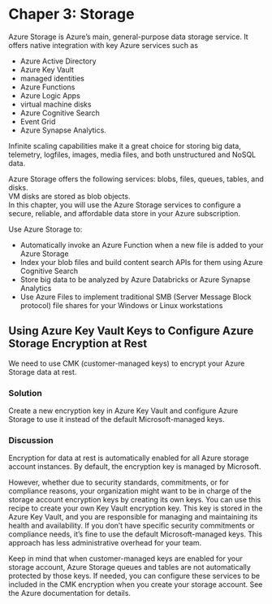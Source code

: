 # Chaper 3: Storage

Azure Storage is Azure’s main, general-purpose data storage service. 
It offers native integration with key Azure services such as 

- Azure Active Directory
- Azure Key Vault
- managed identities
- Azure Functions
- Azure Logic Apps
- virtual machine disks
- Azure Cognitive Search
- Event Grid
- Azure Synapse Analytics.  

Infinite scaling capabilities make it a great choice for 
storing big data, telemetry, logfiles, images, media files, 
and both unstructured and NoSQL data.

Azure Storage offers the following services: blobs, files, queues, tables, and disks.  
VM disks are stored as blob objects.  
In this chapter, you will use the Azure Storage services to configure 
a secure, reliable, and affordable data store in your Azure subscription.  

Use Azure Storage to:

- Automatically invoke an Azure Function when a new file is added to your Azure Storage
- Index your blob files and build content search APIs for them using Azure Cognitive Search
- Store big data to be analyzed by Azure Databricks or Azure Synapse Analytics
- Use Azure Files to implement traditional SMB (Server Message Block protocol) file shares for your Windows or Linux workstations

## Using Azure Key Vault Keys to Configure Azure Storage Encryption at Rest

We need to use CMK (customer-managed keys) to encrypt your Azure Storage data at rest.

### Solution

Create a new encryption key in Azure Key Vault and configure Azure Storage to use it instead of the default Microsoft-managed keys.

### Discussion

Encryption for data at rest is automatically enabled for all Azure storage account instances. 
By default, the encryption key is managed by Microsoft.

However, whether due to security standards, commitments, or for compliance 
reasons, your organization might want to be in charge of the storage account encryption keys by creating its own keys. You can use this recipe to create your own Key Vault encryption key. This key is stored in the Azure Key Vault, and you are responsible for managing and maintaining its health and availability. If you don’t have specific 
security commitments or compliance needs, it’s fine to use the default Microsoft-managed keys. This approach has less administrative overhead for your team.

Keep in mind that when customer-managed keys are enabled for your storage account, Azure Storage queues and tables are not automatically protected by those keys. If needed, you can configure these services to be included in the CMK encryption when you create your storage account. See the Azure documentation for details.


